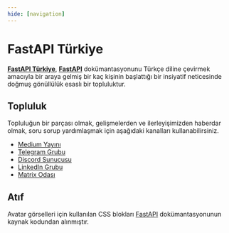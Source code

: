 ```yaml
---
hide: [navigation]
---
```


# FastAPI Türkiye

[**FastAPI Türkiye**](https://hasansezertasan.github.io/fastapi-turkiye/), [**FastAPI**](https://fastapi.tiangolo.com/tr/) dokümantasyonunu Türkçe diline çevirmek amacıyla bir araya gelmiş bir kaç kişinin başlattığı bir insiyatif neticesinde doğmuş gönüllülük esaslı bir topluluktur.

## Topluluk

Topluluğun bir parçası olmak, gelişmelerden ve ilerleyişimizden haberdar olmak, soru sorup yardımlaşmak için aşağıdaki kanalları kullanabilirsiniz.

* [Medium Yayını](https://medium.com/fastapi-turkiye)
* [Telegram Grubu](https://t.me/fastapiturkiye)
* [Discord Sunucusu](https://discord.gg/dPgCU2X9xB)
* [LinkedIn Grubu](https://www.linkedin.com/groups/9581611/)
* [Matrix Odası](https://matrix.to/#/#fastapi-turkiye:matrix.org)

## Atıf

Avatar görselleri için kullanılan CSS blokları [FastAPI] dokümantasyonunun kaynak kodundan alınmıştır.

[FastAPI]: https://github.com/tiangolo/fastapi
